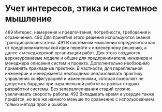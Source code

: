 # Учет интересов, этика и системное мышление

489 Интерес, намерения и предпочтения, потребности, требования и ограничения.
490 Для принятия этого решения используются знания трансдисциплины этика.
491 В системном мышлении определяется как от предпринимательской идеи перейти к инженерному решению, а далее к менеджерской организации работ. Для этого создаются верхнеуровневые модели и общие для предпринимателя, инженера и менеджера описания систем и проекта. Дополнительно необходимо применять прикладные практики. В частности, для параллельной инженерии и менеджмента необходимо реализовывать практику управления конфигурацией и изменениями, которая позволяет не допустить бардака при параллельной работе на разных стадиях разработки системы. Без запараллеливания стадий сложно увеличивать скорость работы.
492 Вкладывать время и усердие также придётся, но все же намного меньше по сравнению с использованием только метода проб и ошибок.
